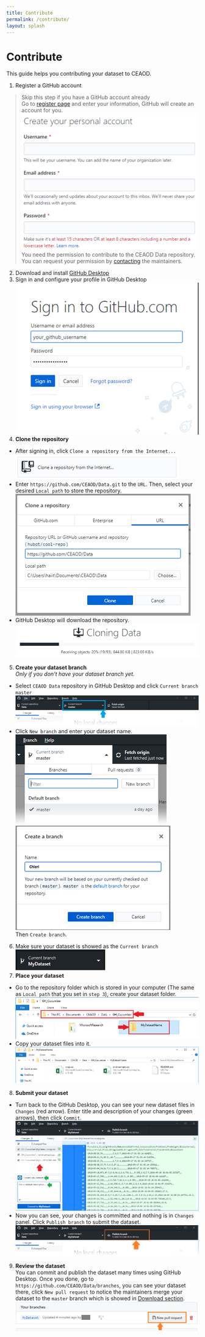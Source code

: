 ```yaml
---
title: Contribute
permalink: /contribute/
layout: splash
---
```


# Contribute
This guide helps you contributing your dataset to CEAOD.

1. Register a GitHub account
> Skip this step if you have a GitHub account already  
Go to [register page](https://github.com/join) and enter your information, GitHub will create an account for you. <br />
![Register](/assets/images/guide/register.png#fig)  <br />
> You need the permission to contribute to the CEAOD Data repository. You can request your permission by [contacting](/contact) the maintainers.  

2. Download and install [GitHub Desktop](https://desktop.github.com)
3. Sign in and configure your profile in GitHub Desktop  
![Sign in](/assets/images/guide/0.png#fig)  <br />
4. **Clone the repository**
- After signing in, click `Clone a repository from the Internet...`  
![Clone1](/assets/images/guide/1.png#fig)  <br />
- Enter `https://github.com/CEAOD/Data.git` to the `URL`. Then, select your desired `Local path` to store the repository.  
![Clone2](/assets/images/guide/2.png#fig)  <br />
- GitHub Desktop will download the repository. <br />
![Clone2](/assets/images/guide/3.png#fig)  <br />

5. **Create your dataset branch**  
*Only if you don't have your dataset branch yet.*   
- Select `CEAOD Data` repository in GitHub Desktop and click `Current branch master`
![Branch 1](/assets/images/guide/4.png)  <br />
- Click `New branch` and enter your dataset name. <br />
![Branch 2](/assets/images/guide/5.png)  <br />
![Branch 3](/assets/images/guide/6.png#fig)  <br />
Then `Create branch`.
6. Make sure your dataset is showed as the `Current branch` ![Branch 4](/assets/images/guide/6b.png)
7. **Place your dataset**  
- Go to the repository folder which is stored in your computer (The same as `Local path` that you set in `step 3`), create your dataset folder.  
![Copy 1](/assets/images/guide/7.png#fig)  <br />
- Copy your dataset files into it.  
![Copy 2](/assets/images/guide/8.png#fig)  <br />
8. **Submit your dataset**
- Turn back to the GitHub Desktop, you can see your new dataset files in `Changes` (red arrow). Enter title and description of your changes (green arrows), then click `Commit`.  
![Submit 1](/assets/images/guide/9.png#fig)  <br />
- Now you can see, your changes is committed and nothing is in `Changes` panel. Click `Publish branch` to submit the dataset.  
![Submit 2](/assets/images/guide/10.png)  <br />
9. **Review the dataset**  
You can commit and publish the dataset many times using GitHub Desktop. Once you done, go to `https://github.com/CEAOD/Data/branches`, you can see your dataset there, click `New pull request` to notice the maintainers merge your dataset to the `master` branch which is showed in [Download section](/download/).
![Submit 2](/assets/images/guide/11.png#fig)  <br />
